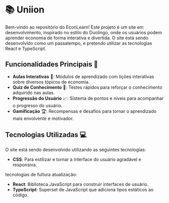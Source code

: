 # 📚 Uniion

Bem-vindo ao repositório do EconLearn! Este projeto é um site em desenvolvimento, inspirado no estilo do Duolingo, onde os usuários podem aprender economia de forma interativa e divertida. O site está sendo desenvolvido como um passatempo, e pretendo utilizar as tecnologias React e TypeScript.

## Funcionalidades Principais 🎯

- **Aulas Interativas** 📖: Módulos de aprendizado com lições interativas sobre diversos tópicos de economia.
- **Quiz de Conhecimento** 📝: Testes rápidos para reforçar o conhecimento adquirido nas aulas.
- **Progressão do Usuário** 📈: Sistema de pontos e níveis para acompanhar o progresso do usuário.
- **Gamificação** 🏆: Recompensas e desafios para tornar o aprendizado mais envolvente e motivador.

## Tecnologias Utilizadas 💻

O site está sendo desenvolvido utilizando as seguintes tecnologias:

- **CSS**: Para estilizar e tornar a interface do usuário agradável e responsiva.

tecnologias de fultura atualização:

- **React**: Biblioteca JavaScript para construir interfaces de usuário.
- **TypeScript**: Superset de JavaScript que adiciona tipos estáticos ao código.
